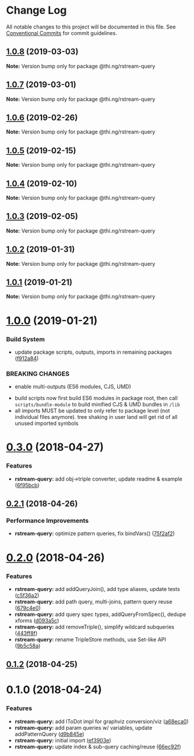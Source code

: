 # Change Log

All notable changes to this project will be documented in this file.
See [Conventional Commits](https://conventionalcommits.org) for commit guidelines.

## [1.0.8](https://github.com/thi-ng/umbrella/compare/@thi.ng/rstream-query@1.0.7...@thi.ng/rstream-query@1.0.8) (2019-03-03)

**Note:** Version bump only for package @thi.ng/rstream-query





## [1.0.7](https://github.com/thi-ng/umbrella/compare/@thi.ng/rstream-query@1.0.6...@thi.ng/rstream-query@1.0.7) (2019-03-01)

**Note:** Version bump only for package @thi.ng/rstream-query





## [1.0.6](https://github.com/thi-ng/umbrella/compare/@thi.ng/rstream-query@1.0.5...@thi.ng/rstream-query@1.0.6) (2019-02-26)

**Note:** Version bump only for package @thi.ng/rstream-query





## [1.0.5](https://github.com/thi-ng/umbrella/compare/@thi.ng/rstream-query@1.0.4...@thi.ng/rstream-query@1.0.5) (2019-02-15)

**Note:** Version bump only for package @thi.ng/rstream-query





## [1.0.4](https://github.com/thi-ng/umbrella/compare/@thi.ng/rstream-query@1.0.3...@thi.ng/rstream-query@1.0.4) (2019-02-10)

**Note:** Version bump only for package @thi.ng/rstream-query





## [1.0.3](https://github.com/thi-ng/umbrella/compare/@thi.ng/rstream-query@1.0.2...@thi.ng/rstream-query@1.0.3) (2019-02-05)

**Note:** Version bump only for package @thi.ng/rstream-query





## [1.0.2](https://github.com/thi-ng/umbrella/compare/@thi.ng/rstream-query@1.0.1...@thi.ng/rstream-query@1.0.2) (2019-01-31)

**Note:** Version bump only for package @thi.ng/rstream-query





## [1.0.1](https://github.com/thi-ng/umbrella/compare/@thi.ng/rstream-query@1.0.0...@thi.ng/rstream-query@1.0.1) (2019-01-21)

**Note:** Version bump only for package @thi.ng/rstream-query





# [1.0.0](https://github.com/thi-ng/umbrella/compare/@thi.ng/rstream-query@0.3.63...@thi.ng/rstream-query@1.0.0) (2019-01-21)


### Build System

* update package scripts, outputs, imports in remaining packages ([f912a84](https://github.com/thi-ng/umbrella/commit/f912a84))


### BREAKING CHANGES

* enable multi-outputs (ES6 modules, CJS, UMD)

- build scripts now first build ES6 modules in package root, then call
  `scripts/bundle-module` to build minified CJS & UMD bundles in `/lib`
- all imports MUST be updated to only refer to package level
  (not individual files anymore). tree shaking in user land will get rid of
  all unused imported symbols


<a name="0.3.0"></a>
# [0.3.0](https://github.com/thi-ng/umbrella/compare/@thi.ng/rstream-query@0.2.2...@thi.ng/rstream-query@0.3.0) (2018-04-27)


### Features

* **rstream-query:** add obj->triple converter, update readme & example ([6f95bcb](https://github.com/thi-ng/umbrella/commit/6f95bcb))


<a name="0.2.1"></a>
## [0.2.1](https://github.com/thi-ng/umbrella/compare/@thi.ng/rstream-query@0.2.0...@thi.ng/rstream-query@0.2.1) (2018-04-26)


### Performance Improvements

* **rstream-query:** optimize pattern queries, fix bindVars() ([75f2af2](https://github.com/thi-ng/umbrella/commit/75f2af2))


<a name="0.2.0"></a>
# [0.2.0](https://github.com/thi-ng/umbrella/compare/@thi.ng/rstream-query@0.1.2...@thi.ng/rstream-query@0.2.0) (2018-04-26)


### Features

* **rstream-query:** add addQueryJoin(), add type aliases, update tests ([c5f36a2](https://github.com/thi-ng/umbrella/commit/c5f36a2))
* **rstream-query:** add path query, multi-joins, pattern query reuse ([679c4e0](https://github.com/thi-ng/umbrella/commit/679c4e0))
* **rstream-query:** add query spec types, addQueryFromSpec(), dedupe xforms ([d093a5c](https://github.com/thi-ng/umbrella/commit/d093a5c))
* **rstream-query:** add removeTriple(), simplify wildcard subqueries ([443ff8f](https://github.com/thi-ng/umbrella/commit/443ff8f))
* **rstream-query:** rename TripleStore methods, use Set-like API ([9b5c58a](https://github.com/thi-ng/umbrella/commit/9b5c58a))


<a name="0.1.2"></a>
## [0.1.2](https://github.com/thi-ng/umbrella/compare/@thi.ng/rstream-query@0.1.1...@thi.ng/rstream-query@0.1.2) (2018-04-25)


<a name="0.1.0"></a>
# 0.1.0 (2018-04-24)


### Features

* **rstream-query:** add IToDot impl for graphviz conversion/viz ([a68eca0](https://github.com/thi-ng/umbrella/commit/a68eca0))
* **rstream-query:** add param queries w/ variables, update addPatternQuery ([d9b845e](https://github.com/thi-ng/umbrella/commit/d9b845e))
* **rstream-query:** initial import ([ef3903e](https://github.com/thi-ng/umbrella/commit/ef3903e))
* **rstream-query:** update index & sub-query caching/reuse ([66ec92f](https://github.com/thi-ng/umbrella/commit/66ec92f))
